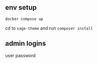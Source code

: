 ## env setup
`docker compose up`

cd to `sage-theme` and run `composer install`

## admin logins
user
password